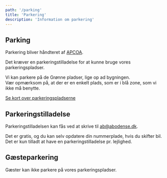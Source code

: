 ```yaml
---
path: '/parking'
title: 'Parkering'
description: 'Information om parkering'
---
```


## Parking

Parkering bliver håndteret af [APCOA](https://www.apcoa.dk/).

Det kræver en parkeringstilladelse for at kunne bruge vores parkeringspladser.

Vi kan parkere på de Grønne pladser, lige op ad bygningen.  
Vær opmærksom på, at der er en enkelt plads, som er i blå zone, som vi ikke må benytte.

[Se kort over parkeringspladserne](https://www.abodense.dk/sites/www538/files/public/images/AB/Afd28/Kort%20over%20P-pladser%20Hibiscusvej.jpg)

## Parkeringstilladelse

Parkeringstilladelsen kan fås ved at skrive til [ab@abodense.dk](mailto:ab@abodense.dk).

Det er gratis, og du kan selv opdatere din nummerplade, hvis du skifter bil.  
Det er kun tilladt at have en parkeringstilladelse pr. lejlighed.

## Gæsteparkering

Gæster kan ikke parkere på vores parkeringspladser.

